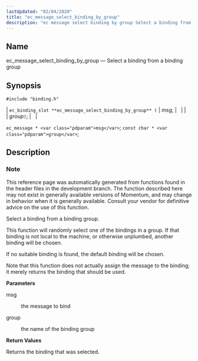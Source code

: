 ```yaml
---
lastUpdated: "02/04/2020"
title: "ec_message_select_binding_by_group"
description: "ec message select binding by group Select a binding from a binding group ec binding slot ec message select binding by group msg group ec message msg const char group This reference page was automatically generated from functions found in the header files in the development branch The function described..."
---
```


<a name="apis.ec_message_select_binding_by_group"></a> 
## Name

ec_message_select_binding_by_group — Select a binding from a binding group

## Synopsis

`#include "binding.h"`

| `ec_binding_slot **ec_message_select_binding_by_group** (` | <var class="pdparam">msg</var>, |   |
|   | <var class="pdparam">group</var>`)`; |   |

`ec_message * <var class="pdparam">msg</var>`;
`const char * <var class="pdparam">group</var>`;<a name="idp56969040"></a> 
## Description

### Note

This reference page was automatically generated from functions found in the header files in the development branch. The function described here may not exist in generally available versions of Momentum, and may change in behavior when it is generally available. Consult your vendor for definitive advice on the use of this function.

Select a binding from a binding group.

This function will randomly select one of the bindings in a group. If that binding is not local to the machine, or otherwise unplumbed, another binding will be chosen.

If no suitable binding is found, the default binding will be chosen.

Note that this function does not actually assign the message to the binding; it merely returns the binding that should be used.

**<a name="idp56973616"></a> Parameters**

<dl class="variablelist">

<dt>msg</dt>

<dd>

the message to bind

</dd>

<dt>group</dt>

<dd>

the name of the binding group

</dd>

</dl>

**<a name="idp56978176"></a> Return Values**

Returns the binding that was selected.